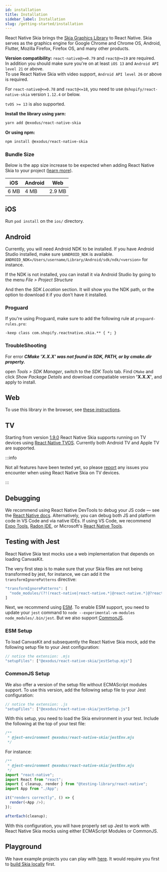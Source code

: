 ```yaml
---
id: installation
title: Installation
sidebar_label: Installation
slug: /getting-started/installation
---
```


React Native Skia brings the [Skia Graphics Library](https://skia.org/) to React Native.
Skia serves as the graphics engine for Google Chrome and Chrome OS, Android, Flutter, Mozilla Firefox, Firefox OS, and many other products.

**Version compatibility:**
`react-native@>=0.79` and `react@>=19` are required. <br />
In addition you should make sure you're on at least `iOS 13` and `Android API level 21` or above. <br />
To use React Native Skia with video support, `Android API level 26` or above is required.

For `react-native@<=0.78` and `react@<=18`, you need to use `@shopify/react-native-skia` version `1.12.4` or below.

`tvOS >= 13` is also supported.


**Install the library using yarn:**

```sh
yarn add @exodus/react-native-skia
```

**Or using npm:**

```sh
npm install @exodus/react-native-skia
```

### Bundle Size

Below is the app size increase to be expected when adding React Native Skia to your project ([learn more](bundle-size)).

| iOS  | Android | Web    |
| ---- | ------- | ------ |
| 6 MB | 4 MB    | 2.9 MB |

## iOS

Run `pod install` on the `ios/` directory.

## Android

Currently, you will need Android NDK to be installed.
If you have Android Studio installed, make sure `$ANDROID_NDK` is available.
`ANDROID_NDK=/Users/username/Library/Android/sdk/ndk/<version>` for instance.

If the NDK is not installed, you can install it via Android Studio by going to the menu _File > Project Structure_

And then the _SDK Location_ section. It will show you the NDK path, or the option to download it if you don't have it installed.

### Proguard

If you're using Proguard, make sure to add the following rule at `proguard-rules.pro`:

```
-keep class com.shopify.reactnative.skia.** { *; }
```

### TroubleShooting

For error **_CMake 'X.X.X' was not found in SDK, PATH, or by cmake.dir property._**

open _Tools > SDK Manager_, switch to the _SDK Tools_ tab.
Find `CMake` and click _Show Package Details_ and download compatiable version **'X.X.X'**, and apply to install.

## Web

To use this library in the browser, see [these instructions](/docs/getting-started/web).

## TV

Starting from version [1.9.0](https://github.com/Shopify/react-native-skia/releases/tag/v1.9.0) React Native Skia supports running on TV devices using [React Native TVOS](https://github.com/react-native-tvos/react-native-tvos).
Currently both Android TV and Apple TV are supported.

:::info

Not all features have been tested yet, so please [report](https://github.com/Shopify/react-native-skia/issues) any issues you encounter when using React Native Skia on TV devices.

:::

## Debugging

We recommend using React Native DevTools to debug your JS code — see the [React Native docs](https://reactnative.dev/docs/debugging). Alternatively, you can debug both JS and platform code in VS Code and via native IDEs. If using VS Code, we recommend [Expo Tools](https://github.com/expo/vscode-expo), [Radon IDE](https://ide.swmansion.com/), or Microsoft's [React Native Tools](https://marketplace.visualstudio.com/items?itemName=msjsdiag.vscode-react-native#debugging-react-native-applications).

## Testing with Jest

React Native Skia test mocks use a web implementation that depends on loading CanvasKit.

The very first step is to make sure that your Skia files are not being transformed by jest, for instance, we can add it the `transformIgnorePatterns` directive:
```js
"transformIgnorePatterns": [
  "node_modules/(?!(react-native|react-native.*|@react-native.*|@?react-navigation.*|@exodus/react-native-skia)/)"
]
```

Next, we recommend using [ESM](https://jestjs.io/docs/ecmascript-modules). To enable ESM support, you need to update your `jest` command to `node --experimental-vm-modules node_modules/.bin/jest`.
But we also support [CommonJS](#commonjs-setup).

### ESM Setup

To load CanvasKit and subsequently the React Native Skia mock, add the following setup file to your Jest configuration:

```js
// notice the extension: .mjs
"setupFiles": ["@exodus/react-native-skia/jestSetup.mjs"]
```

### CommonJS Setup

We also offer a version of the setup file without ECMAScript modules support. To use this version, add the following setup file to your Jest configuration:

```js
// notice the extension: .js
"setupFiles": ["@exodus/react-native-skia/jestSetup.js"]
```

With this setup, you need to load the Skia environment in your test. Include the following at the top of your test file:

```js
/**
 * @jest-environment @exodus/react-native-skia/jestEnv.mjs
 */
```

For instance:

```js
/**
 * @jest-environment @exodus/react-native-skia/jestEnv.mjs
 */
import "react-native";
import React from "react";
import { cleanup, render } from "@testing-library/react-native";
import App from "./App";

it("renders correctly", () => {
  render(<App />);
});

afterEach(cleanup);
```

With this configuration, you will have properly set up Jest to work with React Native Skia mocks using either ECMAScript Modules or CommonJS.

## Playground

We have example projects you can play with [here](https://github.com/Shopify/react-native-skia/tree/main/apps).
It would require you first to [build Skia locally](https://github.com/shopify/react-native-skia?tab=readme-ov-file#library-development) first.

